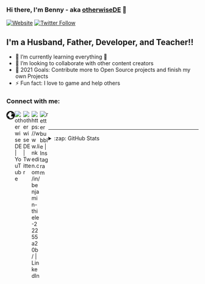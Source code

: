 ### Hi there, I'm Benny - aka [otherwiseDE][website] 👋

[![Website](https://img.shields.io/website?label=holydev.net&style=for-the-badge&url=https%3A%2F%2Fholydev.net)](https://holydev.net)
[![Twitter Follow](https://img.shields.io/twitter/follow/otherwiseDE?color=1DA1F2&logo=twitter&style=for-the-badge)](https://twitter.com/intent/follow?original_referer=https%3A%2F%2Fgithub.com%2FotherwiseDE&screen_name=otherwiseDE)

## I'm a Husband, Father, Developer, and Teacher!!

- 🌱 I’m currently learning everything 🤣
- 👯 I’m looking to collaborate with other content creators
- 🥅 2021 Goals: Contribute more to Open Source projects and finish my own Projects
- ⚡ Fun fact: I love to game and help others

### Connect with me:

[<img align="left" alt="holydev.net" width="22px" src="https://raw.githubusercontent.com/iconic/open-iconic/master/svg/globe.svg" />][website]
[<img align="left" alt="otherwiseDE | YouTube" width="22px" src="https://cdn.jsdelivr.net/npm/simple-icons@v3/icons/youtube.svg" />][youtube]
[<img align="left" alt="otherwiseDE | Twitter" width="22px" src="https://cdn.jsdelivr.net/npm/simple-icons@v3/icons/twitter.svg" />][twitter]
[<img align="left" alt="https://www.linkedin.com/in/benjamin-thiele-22255a20b/ | LinkedIn" width="22px" src="https://cdn.jsdelivr.net/npm/simple-icons@v3/icons/linkedin.svg" />][linkedin]
[<img align="left" alt="retterbubble | Instagram" width="22px" src="https://cdn.jsdelivr.net/npm/simple-icons@v3/icons/instagram.svg" />][instagram]

<br />
<br />

---

<details>
  <summary>:zap: GitHub Stats</summary>

  <img align="left" alt="otherwiseDE's GitHub Stats" src="https://github-readme-stats.vercel.app/api?username=otherwiseDE&show_icons=true&hide_border=true" />

</details>

[website]: https://holydev.net
[twitter]: https://twitter.com/otherwiseDE
[youtube]: https://youtube.com/otherwiseDE
[instagram]: https://instagram.com/retterbubble
[linkedin]: https://www.linkedin.com/in/benjamin-thiele-22255a20b/
